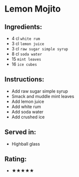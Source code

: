 # Lemon Mojito

## Ingredients:
- 4 cl `white rum`
- 3 cl `lemon juice`
- 3 cl `raw sugar simple syrup`
- 8 cl `soda water`
- 15 `mint leaves`
- 16 `ice cubes`

## Instructions:
- Add raw sugar simple syrup
- Smack and muddle mint leaves
- Add lemon juice
- Add white rum
- Add soda water
- Add crushed ice

## Served in:
- Highball glass

## Rating:
- ★★★★★